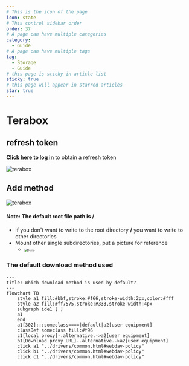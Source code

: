 ```yaml
---
# This is the icon of the page
icon: state
# This control sidebar order
order: 37
# A page can have multiple categories
category:
  - Guide
# A page can have multiple tags
tag:
  - Storage
  - Guide
# this page is sticky in article list
sticky: true
# this page will appear in starred articles
star: true
---
```


# Terabox


## **refresh token**

[**Click here to log in**](https://www.terabox.com/) to obtain a refresh token

![terabox](/img/drivers/terabox/terabox1.png)

## **Add method**

![terabox](/img/drivers/terabox/terabox2.png)



#### **Note: The default root file path is /**

- If you don't want to write to the root directory **/** you want to write to other directories
- Mount other single subdirectories, put a picture for reference
   - <img src="/img/drivers/terabox/terabox3.png" alt="Demo" style="zoom:50%;" />




### **The default download method used**

```mermaid
---
title: Which download method is used by default?
---
flowchart TB
    style a1 fill:#bbf,stroke:#f66,stroke-width:2px,color:#fff
    style a2 fill:#ff7575,stroke:#333,stroke-width:4px
    subgraph ide1 [ ]
    a1
    end
    a1[302]:::someclass====|default|a2[user equipment]
    classDef someclass fill:#f96
    c1[local proxy]-.alternative.->a2[user equipment]
    b1[Download proxy URL]-.alternative.->a2[user equipment]
    click a1 "../drivers/common.html#webdav-policy"
    click b1 "../drivers/common.html#webdav-policy"
    click c1 "../drivers/common.html#webdav-policy"
```
